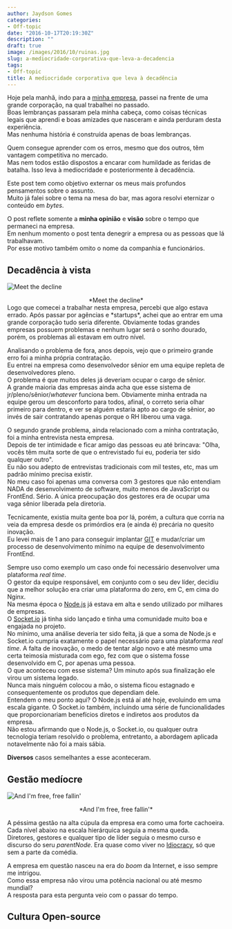 ```yaml
---
author: Jaydson Gomes
categories:
- Off-topic
date: "2016-10-17T20:19:30Z"
description: ""
draft: true
image: /images/2016/10/ruinas.jpg
slug: a-mediocridade-corporativa-que-leva-a-decadencia
tags:
- Off-topic
title: A mediocridade corporativa que leva à decadência
---
```


Hoje pela manhã, indo para a [minha empresa](https://nasc.io), passei na frente de uma grande corporação, na qual trabalhei no passado.  
Boas lembranças passaram pela minha cabeça, como coisas técnicas legais que aprendi e boas amizades que nasceram e ainda perduram desta experiência.  
Mas nenhuma história é construída apenas de boas lembranças.  

Quem consegue aprender com os erros, mesmo que dos outros, têm vantagem competitiva no mercado.  
Mas nem todos estão dispostos a encarar com humildade as feridas de batalha.   Isso leva à mediocridade e posteriormente à decadência.  

Este post tem como objetivo externar os meus mais profundos pensamentos sobre o assunto.  
Muito já falei sobre o tema na mesa do bar, mas agora resolvi eternizar o conteúdo em *bytes*.  

O post reflete somente a **minha opinião** e **visão** sobre o tempo que permaneci na empresa.  
Em nenhum momento o post tenta denegrir a empresa ou as pessoas que lá trabalhavam.  
Por esse motivo também omito o nome da companhia e funcionários.  

## Decadência à vista
![Meet the decline](/images/2016/10/decline.jpg)
<center>*Meet the decline*</center>
Logo que comecei a trabalhar nesta empresa, percebi que algo estava errado.  
Após passar por agências e *startups*, achei que ao entrar em uma grande corporação tudo seria diferente.  
Obviamente todas grandes empresas possuem problemas e nenhum lugar será o sonho dourado, porém, os problemas ali estavam em outro nível.  

Analisando o problema de fora, anos depois, vejo que o primeiro grande erro foi a minha própria contratação.  
Eu entrei na empresa como desenvolvedor sênior em uma equipe repleta de desenvolvedores pleno.  
O problema é que muitos deles já deveriam ocupar o cargo de sênior.  
A grande maioria das empresas ainda acha que esse sistema de jr/pleno/sênior/*whatever* funciona bem.
Obviamente minha entrada na equipe gerou um desconforto para todos, afinal, o correto seria olhar primeiro para dentro, e ver se alguém estaria apto ao cargo de sênior, ao invés de sair contratando apenas porque o RH liberou uma vaga.  

O segundo grande problema, ainda relacionado com a minha contratação, foi a minha entrevista nesta empresa.  
Depois de ter intimidade e ficar amigo das pessoas eu até brincava: "Olha, vocês têm muita sorte de que o entrevistado fui eu, poderia ter sido qualquer outro".  
Eu não sou adepto de entrevistas tradicionais com mil testes, etc, mas um padrão mínimo precisa existir.  
No meu caso foi apenas uma conversa com 3 gestores que não entendiam NADA de desenvolvimento de software, muito menos de JavaScript ou FrontEnd. Sério.
A única preocupação dos gestores era de ocupar uma vaga sênior liberada pela diretoria.  

Tecnicamente, existia muita gente boa por lá, porém, a cultura que corria na veia da empresa desde os primórdios era (e ainda é) precária no quesito inovação.  
Eu levei mais de 1 ano para conseguir implantar [GIT](https://git-scm.com/) e mudar/criar um processo de desenvolvimento mínimo na equipe de desenvolvimento FrontEnd.  

Sempre uso como exemplo um caso onde foi necessário desenvolver uma plataforma *real time*.  
O gestor da equipe responsável, em conjunto com o seu dev líder, decidiu que a melhor solução era criar uma plataforma do zero, em C, em cima do Nginx.  
Na mesma época o [Node.js](https://nodejs.org/en/) já estava em alta e sendo utilizado por milhares de empresas.  
O [Socket.io](http://socket.io/) já tinha sido lançado e tinha uma comunidade muito boa e engajada no projeto.  
No mínimo, uma análise deveria ter sido feita, já que a soma de Node.js e Socket.io cumpria exatamente o papel necessário para uma plataforma *real time*.   A falta de inovação, o medo de tentar algo novo e até mesmo uma certa teimosia misturada com ego, fez com que o sistema fosse desenvolvido em C, por apenas uma pessoa.  
O que aconteceu com esse sistema? Um minuto após sua finalização ele virou um sistema legado.  
Nunca mais ninguém colocou a mão, o sistema ficou estagnado e consequentemente os produtos que dependiam dele.  
Entendem o meu ponto aqui?
O Node.js está aí até hoje, evoluindo em uma escala gigante. O Socket.io também, incluindo uma série de funcionalidades que proporcionariam benefícios diretos e indiretos aos produtos da empresa.  
Não estou afirmando que o Node.js, o Socket.io, ou qualquer outra tecnologia teriam resolvido o problema, entretanto, a abordagem aplicada notavelmente não foi a mais sábia.

**Diversos** casos semelhantes a esse aconteceram.  

## Gestão medíocre
![And I'm free, free fallin'](/images/2016/10/falls.jpeg)  
<center>*And I'm free, free fallin'*</center>

A péssima gestão na alta cúpula da empresa era como uma forte cachoeira.  
Cada nível abaixo na escala hierárquica seguia a mesma queda.  
Diretores, gestores e qualquer tipo de líder seguia o mesmo curso e discurso do seru *parentNode*.
Era quase como viver no [Idiocracy](http://www.imdb.com/title/tt0387808/), só que sem a parte da comédia.  

A empresa em questão nasceu na era do *boom* da Internet, e isso sempre me intrigou.  
Como essa empresa não virou uma potência nacional ou até mesmo mundial?  
A resposta para esta pergunta veio com o passar do tempo.  


## Cultura Open-source



